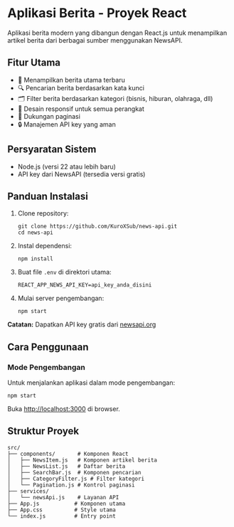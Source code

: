 <!DOCTYPE html>
<html>
<head>
</head>
<body>
<h1>Aplikasi Berita - Proyek React</h1>

<div class="highlight">
    Aplikasi berita modern yang dibangun dengan React.js untuk menampilkan artikel berita dari berbagai sumber menggunakan NewsAPI.
</div>

<h2>Fitur Utama</h2>
<ul>
    <li>📰 Menampilkan berita utama terbaru</li>
    <li>🔍 Pencarian berita berdasarkan kata kunci</li>
    <li>🗂 Filter berita berdasarkan kategori (bisnis, hiburan, olahraga, dll)</li>
    <li>📱 Desain responsif untuk semua perangkat</li>
    <li>🔢 Dukungan paginasi</li>
    <li>🔒 Manajemen API key yang aman</li>
</ul>

<h2>Persyaratan Sistem</h2>
<ul>
    <li>Node.js (versi 22 atau lebih baru)</li>
    <li>API key dari NewsAPI (tersedia versi gratis)</li>
</ul>

<h2>Panduan Instalasi</h2>
<ol>
    <li>Clone repository:
        <pre><code>git clone https://github.com/KuroXSub/news-api.git
cd news-api</code></pre>
    </li>
    <li>Instal dependensi:
        <pre><code>npm install</code></pre>
    </li>
    <li>Buat file <code>.env</code> di direktori utama:
        <pre><code>REACT_APP_NEWS_API_KEY=api_key_anda_disini</code></pre>
    </li>
    <li>Mulai server pengembangan:
        <pre><code>npm start</code></pre>
    </li>
</ol>

<div class="note">
    <strong>Catatan:</strong> Dapatkan API key gratis dari <a href="https://newsapi.org" target="_blank">newsapi.org</a>
</div>

<h2>Cara Penggunaan</h2>
<h3>Mode Pengembangan</h3>
<p>Untuk menjalankan aplikasi dalam mode pengembangan:</p>
<pre><code>npm start</code></pre>
<p>Buka <a href="http://localhost:3000">http://localhost:3000</a> di browser.</p>

<h2>Struktur Proyek</h2>
<pre><code>src/
├── components/       # Komponen React
│   ├── NewsItem.js   # Komponen artikel berita
│   ├── NewsList.js   # Daftar berita
│   ├── SearchBar.js  # Komponen pencarian
│   ├── CategoryFilter.js # Filter kategori
│   └── Pagination.js # Kontrol paginasi
├── services/
│   └── newsApi.js    # Layanan API
├── App.js           # Komponen utama
├── App.css          # Style utama
└── index.js         # Entry point</code></pre>

</body>
</html>